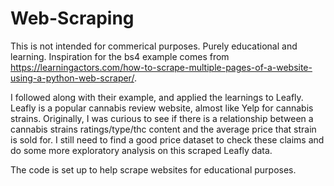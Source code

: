# Web-Scraping
This is not intended for commerical purposes. Purely educational and learning.
Inspiration for the bs4 example comes from https://learningactors.com/how-to-scrape-multiple-pages-of-a-website-using-a-python-web-scraper/. 

I followed along with their example, and applied the learnings to Leafly. Leafly is a popular cannabis review website, almost like Yelp for cannabis strains.
Originally, I was curious to see if there is a relationship between a cannabis strains ratings/type/thc content and the average price that strain is sold for. 
I still need to find a good price dataset to check these claims and do some more exploratory analysis on this scraped Leafly data.

The code is set up to help scrape websites for educational purposes.
